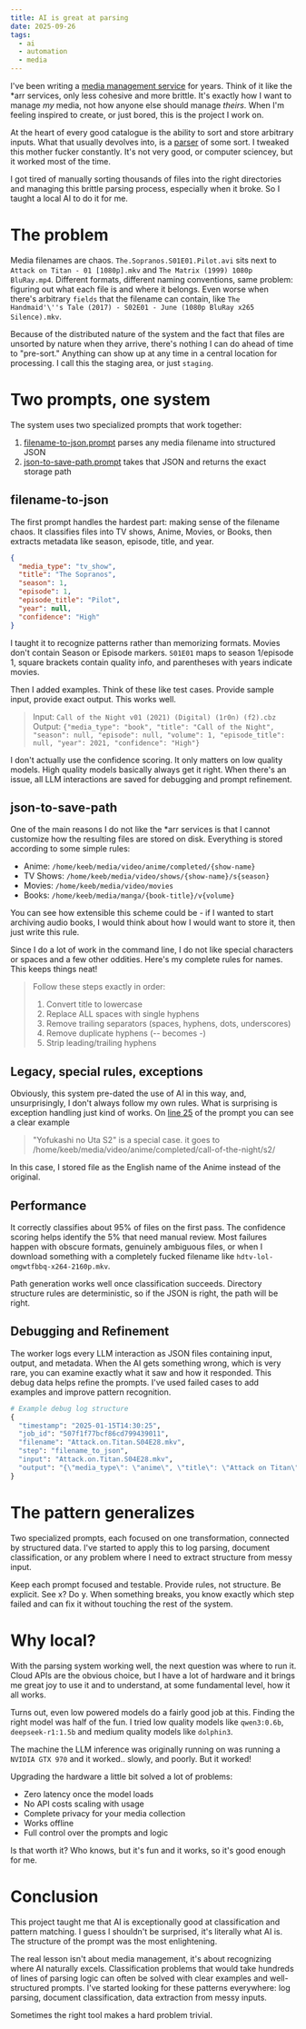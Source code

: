 ```yaml
---
title: AI is great at parsing
date: 2025-09-26
tags:
  - ai
  - automation
  - media
---
```


I've been writing a [media management service](https://github.com/keeb/media-management-service) for years. Think of it like the *arr services, only less cohesive and more brittle. It's exactly how I want to manage *my* media, not how anyone else should manage *theirs*. When I'm feeling inspired to create, or just bored, this is the project I work on. 

At the heart of every good catalogue is the ability to sort and store arbitrary inputs. What that usually devolves into, is a [parser](https://github.com/keeb/media-management-service/blob/main/mediaservice/parse.py) of some sort. I tweaked this mother fucker constantly. It's not very good, or computer sciencey, but it worked most of the time.

I got tired of manually sorting thousands of files into the right directories and managing this brittle parsing process, especially when it broke. So I taught a local AI to do it for me.

# The problem

Media filenames are chaos. `The.Sopranos.S01E01.Pilot.avi` sits next to `Attack on Titan - 01 [1080p].mkv` and `The Matrix (1999) 1080p BluRay.mp4`. Different formats, different naming conventions, same problem: figuring out what each file is and where it belongs. Even worse when there's arbitrary `fields` that the filename can contain, like `The Handmaid'\''s Tale (2017) - S02E01 - June (1080p BluRay x265 Silence).mkv`.

Because of the distributed nature of the system and the fact that files are unsorted by nature when they arrive, there's nothing I can do ahead of time to "pre-sort." Anything can show up at any time in a central location for processing. I call this the staging area, or just `staging`. 

# Two prompts, one system

The system uses two specialized prompts that work together:

1. [filename-to-json.prompt](https://github.com/keeb/media-management-service/blob/main/prompts/filename-to-json.prompt) parses any media filename into structured JSON
2. [json-to-save-path.prompt](https://github.com/keeb/media-management-service/blob/main/prompts/json-to-save-path.prompt) takes that JSON and returns the exact storage path

## filename-to-json

The first prompt handles the hardest part: making sense of the filename chaos. It classifies files into TV shows, Anime, Movies, or Books, then extracts metadata like season, episode, title, and year.

```json
{
  "media_type": "tv_show", 
  "title": "The Sopranos", 
  "season": 1, 
  "episode": 1, 
  "episode_title": "Pilot", 
  "year": null, 
  "confidence": "High"
}
```

I taught it to recognize patterns rather than memorizing formats. Movies don't contain Season or Episode markers. `S01E01` maps to season 1/episode 1, square brackets contain quality info, and parentheses with years indicate movies.

Then I added examples. Think of these like test cases. Provide sample input, provide exact output. This works well.

> Input: `Call of the Night v01 (2021) (Digital) (1r0n) (f2).cbz`
> Output: `{"media_type": "book", "title": "Call of the Night", "season": null, "episode": null, "volume": 1, "episode_title": null, "year": 2021, "confidence": "High"}`

I don't actually use the confidence scoring. It only matters on low quality models. High quality models basically always get it right. When there's an issue, all LLM interactions are saved for debugging and prompt refinement. 

## json-to-save-path

One of the main reasons I do not like the *arr services is that I cannot customize how the resulting files are stored on disk. Everything is stored according to some simple rules:
- Anime: `/home/keeb/media/video/anime/completed/{show-name}`
- TV Shows: `/home/keeb/media/video/shows/{show-name}/s{season}`  
- Movies: `/home/keeb/media/video/movies`
- Books: `/home/keeb/media/manga/{book-title}/v{volume}`

You can see how extensible this scheme could be - if I wanted to start archiving audio books, I would think about how I would want to store it, then just write this rule.

Since I do a lot of work in the command line, I do not like special characters or spaces and a few other oddities. Here's my complete rules for names. This keeps things neat!


> Follow these steps exactly in order:
> 1. Convert title to lowercase
> 2. Replace ALL spaces with single hyphens
> 3. Remove trailing separators (spaces, hyphens, dots, underscores)  
> 4. Remove duplicate hyphens (-- becomes -)
> 5. Strip leading/trailing hyphens


## Legacy, special rules, exceptions

Obviously, this system pre-dated the use of AI in this way, and, unsurprisingly, I don't always follow my own rules. What is surprising is exception handling just kind of works. On [line 25](https://github.com/keeb/media-management-service/blob/main/prompts/json-to-save-path.prompt#L25C1-L25C115) of the prompt you can see a clear example

> "Yofukashi no Uta S2" is a special case. it goes to /home/keeb/media/video/anime/completed/call-of-the-night/s2/

In this case, I stored file as the English name of the Anime instead of the original.


## Performance

It correctly classifies about 95% of files on the first pass. The confidence scoring helps identify the 5% that need manual review. Most failures happen with obscure formats, genuinely ambiguous files, or when I download something with a completely fucked filename like `hdtv-lol-omgwtfbbq-x264-2160p.mkv`.

Path generation works well once classification succeeds. Directory structure rules are deterministic, so if the JSON is right, the path will be right.

## Debugging and Refinement

The worker logs every LLM interaction as JSON files containing input, output, and metadata. When the AI gets something wrong, which is very rare, you can examine exactly what it saw and how it responded. This debug data helps refine the prompts. I've used failed cases to add examples and improve pattern recognition.

```python
# Example debug log structure
{
  "timestamp": "2025-01-15T14:30:25",
  "job_id": "507f1f77bcf86cd799439011", 
  "filename": "Attack.on.Titan.S04E28.mkv",
  "step": "filename_to_json",
  "input": "Attack.on.Titan.S04E28.mkv",
  "output": "{\"media_type\": \"anime\", \"title\": \"Attack on Titan\", ...}"
}
```

# The pattern generalizes

Two specialized prompts, each focused on one transformation, connected by structured data. I've started to apply this to log parsing, document classification, or any problem where I need to extract structure from messy input.

Keep each prompt focused and testable. Provide rules, not structure. Be explicit. See x? Do y. When something breaks, you know exactly which step failed and can fix it without touching the rest of the system.


# Why local?

With the parsing system working well, the next question was where to run it. Cloud APIs are the obvious choice, but I have a lot of hardware and it brings me great joy to use it and to understand, at some fundamental level, how it all works.

Turns out, even low powered models do a fairly good job at this. Finding the right model was half of the fun. I tried low quality models like `qwen3:0.6b`, `deepseek-r1:1.5b` and medium quality models like `dolphin3`.

The machine the LLM inference was originally running on was running a `NVIDIA GTX 970` and it worked.. slowly, and poorly. But it worked!

Upgrading the hardware a little bit solved a lot of problems:

- Zero latency once the model loads
- No API costs scaling with usage
- Complete privacy for your media collection
- Works offline
- Full control over the prompts and logic

Is that worth it? Who knows, but it's fun and it works, so it's good enough for me.

# Conclusion

This project taught me that AI is exceptionally good at classification and pattern matching. I guess I shouldn't be surprised, it's literally what AI is. The structure of the prompt was the most enlightening.

The real lesson isn't about media management, it's about recognizing where AI naturally excels. Classification problems that would take hundreds of lines of parsing logic can often be solved with clear examples and well-structured prompts. I've started looking for these patterns everywhere: log parsing, document classification, data extraction from messy inputs.

Sometimes the right tool makes a hard problem trivial.
